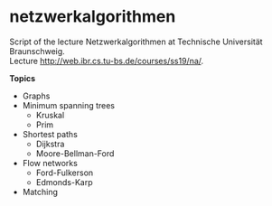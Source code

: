 # netzwerkalgorithmen
Script of the lecture Netzwerkalgorithmen at Technische Universität Braunschweig.  
Lecture http://web.ibr.cs.tu-bs.de/courses/ss19/na/.  

**Topics**  
- Graphs  
- Minimum spanning trees  
	- Kruskal  
	- Prim  
- Shortest paths  
	- Dijkstra  
	- Moore-Bellman-Ford  
- Flow networks
	- Ford-Fulkerson  
	- Edmonds-Karp  
- Matching
